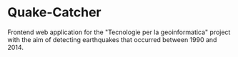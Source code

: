 # Quake-Catcher
Frontend web application for the "Tecnologie per la geoinformatica" project with the aim of detecting earthquakes that occurred between 1990 and 2014.
